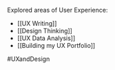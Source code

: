 Explored areas of User Experience:
- [[UX Writing]]
- [[Design Thinking]]
- [[UX Data Analysis]]
- [[Building my UX Portfolio]]

#UXandDesign 